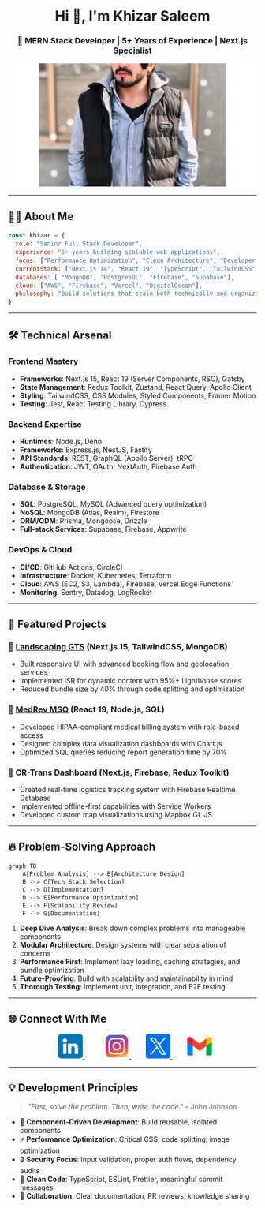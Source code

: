 <h1 align="center">Hi 👋, I'm Khizar Saleem</h1>
<h3 align="center">🚀 MERN Stack Developer | 5+ Years of Experience | Next.js Specialist</h3>

<p align="center">
  <img src="./Images/banner.jpg" alt="Khizar Saleem Banner" width="100%" style="max-height: 250px; object-fit: cover;" />
</p>

---

## 🧑‍💻 About Me

```javascript
const khizar = {
  role: "Senior Full Stack Developer",
  experience: "5+ years building scalable web applications",
  focus: ["Performance Optimization", "Clean Architecture", "Developer Experience"],
  currentStack: ["Next.js 14", "React 19", "TypeScript", "TailwindCSS", "Node.js"],
  databases: [ "MongoDB", "PostgreSQL", "Firebase", "Supabase"],
  cloud: ["AWS", "Firebase", "Vercel", "DigitalOcean"],
  philosophy: "Build solutions that scale both technically and organizationally"
}
```

---

## 🛠️ Technical Arsenal

### Frontend Mastery

- **Frameworks**: Next.js 15, React 19 (Server Components, RSC), Gatsby
- **State Management**: Redux Toolkit, Zustand, React Query, Apollo Client
- **Styling**: TailwindCSS, CSS Modules, Styled Components, Framer Motion
- **Testing**: Jest, React Testing Library, Cypress

### Backend Expertise

- **Runtimes**: Node.js, Deno
- **Frameworks**: Express.js, NestJS, Fastify
- **API Standards**: REST, GraphQL (Apollo Server), tRPC
- **Authentication**: JWT, OAuth, NextAuth, Firebase Auth

### Database & Storage

- **SQL**: PostgreSQL, MySQL (Advanced query optimization)
- **NoSQL**: MongoDB (Atlas, Realm), Firestore
- **ORM/ODM**: Prisma, Mongoose, Drizzle
- **Full-stack Services**: Supabase, Firebase, Appwrite

### DevOps & Cloud

- **CI/CD**: GitHub Actions, CircleCI
- **Infrastructure**: Docker, Kubernetes, Terraform
- **Cloud**: AWS (EC2, S3, Lambda), Firebase, Vercel Edge Functions
- **Monitoring**: Sentry, Datadog, LogRocket

---

## 🚀 Featured Projects

### 🌿 [Landscaping GTS](https://www.landscapinggts.com.au/) (Next.js 15, TailwindCSS, MongoDB)

- Built responsive UI with advanced booking flow and geolocation services
- Implemented ISR for dynamic content with 95%+ Lighthouse scores
- Reduced bundle size by 40% through code splitting and optimization

### 🏥 [MedRev MSO](https://medrevmso.com/) (React 19, Node.js, SQL)

- Developed HIPAA-compliant medical billing system with role-based access
- Designed complex data visualization dashboards with Chart.js
- Optimized SQL queries reducing report generation time by 70%

### 🚚 CR-Trans Dashboard (Next.js, Firebase, Redux Toolkit)

- Created real-time logistics tracking system with Firebase Realtime Database
- Implemented offline-first capabilities with Service Workers
- Developed custom map visualizations using Mapbox GL JS

---

## 🔥 Problem-Solving Approach

```mermaid
graph TD
    A[Problem Analysis] --> B[Architecture Design]
    B --> C[Tech Stack Selection]
    C --> D[Implementation]
    D --> E[Performance Optimization]
    E --> F[Scalability Review]
    F --> G[Documentation]
```

1. **Deep Dive Analysis**: Break down complex problems into manageable components
2. **Modular Architecture**: Design systems with clear separation of concerns
3. **Performance First**: Implement lazy loading, caching strategies, and bundle optimization
4. **Future-Proofing**: Build with scalability and maintainability in mind
5. **Thorough Testing**: Implement unit, integration, and E2E testing

---


## 🌐 Connect With Me
<p align="center">
  <a href="https://linkedin.com/in/khyzersaleem" target="_blank" style="margin: 0 25px;">
    <img src="Images/linkedin.png" alt="LinkedIn" width="50" height="50" />
  </a>
  <a href="https://instagram.com/khyzersaleem" target="_blank" style="margin: 0 15px;">
    <img src="Images/instagram.png" alt="Instagram" width="50" height="50" />
  </a>
  <a href="https://x.com/khyzersaleem" target="_blank" style="margin: 0 15px;">
    <img src="Images/twitter.png" alt="Twitter" width="50" height="50" />
  </a>
  <a href="mailto:khizarking704@gmail.com" target="_blank" style="margin: 0 15px;">
    <img src="Images/gmail.png" alt="Gmail" width="50" height="50" />
  </a>
</p>

---

## 💡 Development Principles

> *"First, solve the problem. Then, write the code."* – John Johnson

- 🤍 **Component-Driven Development**: Build reusable, isolated components
- ⚡ **Performance Optimization**: Critical CSS, code splitting, image optimization
- 🔒 **Security Focus**: Input validation, proper auth flows, dependency audits
- 📝 **Clean Code**: TypeScript, ESLint, Prettier, meaningful commit messages
- 🤝 **Collaboration**: Clear documentation, PR reviews, knowledge sharing

